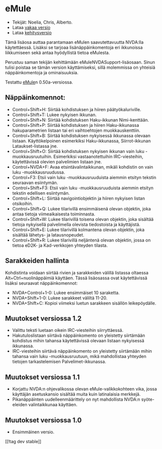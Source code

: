 # eMule #

*	Tekijät: Noelia, Chris, Alberto.
*	Lataa [vakaa versio][1]
*	Lataa [kehitysversio][3]

Tämä lisäosa auttaa parantamaan eMulen saavutettavuutta NVDA:lla
käytettäessä.  Lisäksi se tarjoaa lisänäppäinkomentoja eri ikkunoissa
liikkumiseen sekä antaa hyödyllistä tietoa eMulesta.

Perustuu saman tekijän kehittämään eMuleNVDASupport-lisäosaan. Sinun tulisi
poistaa se tämän version käyttämiseksi, sillä molemmissa on yhteisiä
näppäinkomentoja ja ominaisuuksia.

Testattu [eMule][2]n 0.50a-versiossa.

## Näppäinkomennot: ##

*	Control+Shift+H: Siirtää kohdistuksen ja hiiren päätyökaluriville.
*	Control+Shift+T: Lukee nykyisen ikkunan.
*	Control+Shift+N: Siirtää kohdistuksen Haku-ikkunan Nimi-kenttään.
*	Control+Shift+P: Siirtää kohdistuksen ja hiiren Haku-ikkunassa
  hakuparametrien listaan tai eri vaihtoehtojen muokkauskenttiin.
*	Control+Shift+B: Siirtää kohdistuksen nykyisessä ikkunassa olevaan
  listaan. Käyttökelpoinen esimerkiksi Haku-ikkunassa, Siirrot-ikkunan
  Lataukset-listassa jne.
*	Control+Shift+O: Siirtää kohdistuksen nykyisen ikkunan vain luku
  -muokkausruutuihin. Esimerkiksi vastaanotettuihin IRC-viesteihin,
  käytettävissä olevien palvelimien listaan jne.
*	Control+NVDA+F: Avaa etsintävalintaikkunan, mikäli kohdistin on vain luku
  -muokkausruudussa.
*	Control+F3: Etsii vain luku -muokkausruuduista aiemmin etsityn tekstin
  seuraavan esiintymän.
*	Control+Shift+F3: Etsii vain luku -muokkausruuduista aiemmin etsityn
  tekstin edellisen esiintymän.
*	Control+Shift+L: Siirtää navigointiobjektin ja hiiren nykyisen listan
  otsikoihin.
*	Control+Shift+Q: Lukee tilarivillä ensimmäisenä olevan objektin, joka
  antaa tietoja viimeaikaisesta toiminnasta.
*	Control+Shift+W: Lukee tilarivillä toisena olevan objektin, joka sisältää
  tietoja nykyisellä palvelimella olevista tiedostoista ja käyttäjistä.
*	Control+Shift+E: Lukee tilarivillä kolmantena olevan objektin, joka
  sisältää lähetys- ja latausnopeudet.
*	Control+Shift+R: Lukee tilarivillä neljäntenä olevan objektin, jossa on
  tietoa eD2K- ja Kad-verkkojen yhteyden tilasta.

## Sarakkeiden hallinta ##

Kohdistinta voidaan siirtää rivien ja sarakkeiden välillä listassa oltaessa
Alt+Ctrl+nuolinäppäimiä käyttäen.  Tässä lisäosassa ovat käytettävissä
lisäksi seuraavat näppäinkomennot:

*	NVDA+Control+1-0: Lukee ensimmäiset 10 saraketta.
*	NVDA+Shift+1-0: Lukee sarakkeet väliltä 11-20.
*	NVDA+Shift+C: Kopioi viimeksi luetun sarakkeen sisällön leikepöydälle.

## Muutokset versiossa 1.2 ##
*	 Valittu teksti luetaan oikein IRC-viesteihin siirryttäessä.
*	 Hakutuloslistaan siirtävä näppäinkomento on yleistetty siirtämään
   kohdistus mihin tahansa käytettävissä olevaan listaan nykyisessä
   ikkunassa.
*	 IRC-viesteihin siirtävä näppäinkomento on yleistetty siirtämään mihin
   tahansa vain luku -muokkausruutuun, mikä mahdollistaa yhteyden tietojen
   tarkastelemisen Palvelimet-ikkunassa.

## Muutokset versiossa 1.1 ##
*	 Korjattu NVDA:n ohjevalikossa olevan eMule-valikkokohteen vika, jossa
   käyttäjän asetuskansio sisältää muita kuin latinalaisia merkkejä.
*	 Pikanäppäinten uudelleenmäärittely on nyt mahdollista NVDA:n
   syöte-eleiden valintaikkunaa käyttäen.

## Muutokset versiossa 1.0 ##
*	 Ensimmäinen versio.

[[!tag dev stable]]

[1]: http://addons.nvda-project.org/files/get.php?file=em

[2]: http://www.emule-project.net

[3]: http://addons.nvda-project.org/files/get.php?file=em-dev

